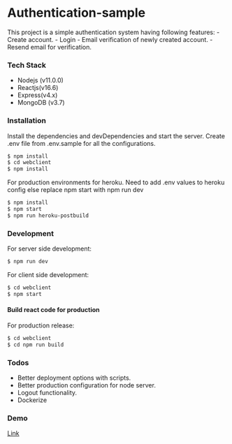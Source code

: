 # Authentication-sample

This project is a simple authentication system having following features:
    - Create account.
    - Login
    - Email verification of newly created account.
    - Resend email for verification.
    
### Tech Stack
    
  - Nodejs (v11.0.0)
  - Reactjs(v16.6)
  - Express(v4.x)
  - MongoDB (v3.7)




### Installation

Install the dependencies and devDependencies and start the server.
Create .env file from .env.sample for all the configurations.

```sh
$ npm install
$ cd webclient
$ npm install
```

For production environments for heroku.
Need to add .env values to heroku config else replace npm start with npm run dev
```sh
$ npm install
$ npm start
$ npm run heroku-postbuild
```


### Development
For server side development: 
```sh
$ npm run dev
```

For client side development:
```sh
$ cd webclient
$ npm start
```

#### Build react code for production
For production release:
```sh
$ cd webclient
$ cd npm run build
```

### Todos

 - Better deployment options with scripts.
 - Better production configuration for node server.
 - Logout functionality.
 - Dockerize

### Demo 
[Link](https://authentication-sample.herokuapp.com)
